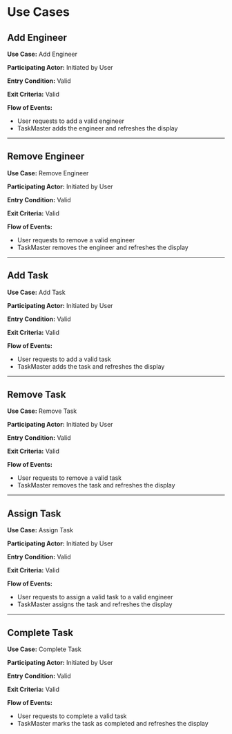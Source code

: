 # Use Cases

## Add Engineer

**Use Case:** Add Engineer

**Participating Actor:** Initiated by User

**Entry Condition:** Valid

**Exit Criteria:** Valid

**Flow of Events:**

- User requests to add a valid engineer
- TaskMaster adds the engineer and refreshes the display

---

## Remove Engineer

**Use Case:** Remove Engineer

**Participating Actor:** Initiated by User

**Entry Condition:** Valid

**Exit Criteria:** Valid

**Flow of Events:**

- User requests to remove a valid engineer
- TaskMaster removes the engineer and refreshes the display

---

## Add Task

**Use Case:** Add Task

**Participating Actor:** Initiated by User

**Entry Condition:** Valid

**Exit Criteria:** Valid

**Flow of Events:**

- User requests to add a valid task
- TaskMaster adds the task and refreshes the display

---

## Remove Task

**Use Case:** Remove Task

**Participating Actor:** Initiated by User

**Entry Condition:** Valid

**Exit Criteria:** Valid

**Flow of Events:**

- User requests to remove a valid task
- TaskMaster removes the task and refreshes the display

---

## Assign Task

**Use Case:** Assign Task

**Participating Actor:** Initiated by User

**Entry Condition:** Valid

**Exit Criteria:** Valid

**Flow of Events:**

- User requests to assign a valid task to a valid engineer
- TaskMaster assigns the task and refreshes the display

---

## Complete Task

**Use Case:** Complete Task

**Participating Actor:** Initiated by User

**Entry Condition:** Valid

**Exit Criteria:** Valid

**Flow of Events:**

- User requests to complete a valid task
- TaskMaster marks the task as completed and refreshes the display
